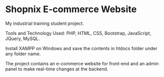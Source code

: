 # Shopnix E-commerce Website
 My industrial training student project.
 
 Tools and Technology Used: PHP, HTML, CSS, Bootstrap, JavaScript, JQuery, MySQL.
 
 Install XAMPP on Windows and save the contents in htdocs folder under any folder name.
 
 The project contains an e-commerce website for front-end and an admin panel to make real-time changes at the backend.

